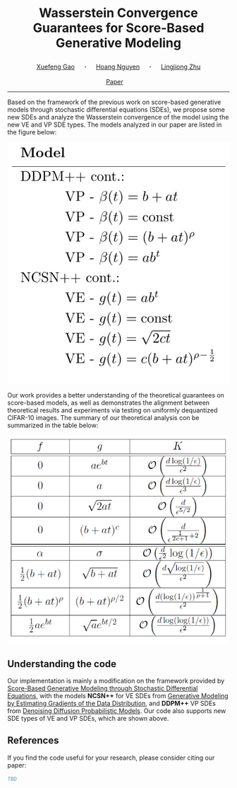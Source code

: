 
# <p align="center">Wasserstein Convergence Guarantees for Score-Based Generative Modeling </p>

<div align="center">
  <a href="https://www1.se.cuhk.edu.hk/~xfgao//" target="_blank">Xuefeng&nbsp;Gao</a> &emsp; <b>&middot;</b> &emsp;
  <a href="https://github.com/HoangNguyenM" target="_blank">Hoang&nbsp;Nguyen</a> &emsp; <b>&middot;</b> &emsp;
  <a href="https://sites.google.com/view/lingjiongzhu" target="_blank">Lingjiong&nbsp;Zhu</a>
  <br> <br>
  <a href="https://github.com/HoangNguyenM" target="_blank">Paper</a> &emsp;
</div>
</p>

--------------------

Based on the framework of the previous work on score-based generative models through stochastic differential equations (SDEs), we propose some new SDEs and analyze the Wasserstein convergence of the model using the new VE and VP SDE types. The models analyzed in our paper are listed in the figure below:

![models](assets/Model_list.jpg)

Our work provides a better understanding of the theoretical guarantees on score-based models, as well as demonstrates the alignment between theoretical results and experiments via testing on uniformly dequantized CIFAR-10 images. The summary of our theoretical analysis con be summarized in the table below:

![theory](assets/theory.jpg)

## Understanding the code

Our implementation is mainly a modification on the framework provided by [Score-Based Generative Modeling through Stochastic Differential Equations](https://openreview.net/forum?id=PxTIG12RRHS), with the models **NCSN++** for VE SDEs from [Generative Modeling by Estimating Gradients of the Data Distribution](https://arxiv.org/abs/1907.05600), and **DDPM++** VP SDEs from [Denoising Diffusion Probabilistic Models](https://arxiv.org/abs/2006.11239). Our code also supports new SDE types of VE and VP SDEs, which are shown above.

## References

If you find the code useful for your research, please consider citing our paper:
```bib
TBD
```